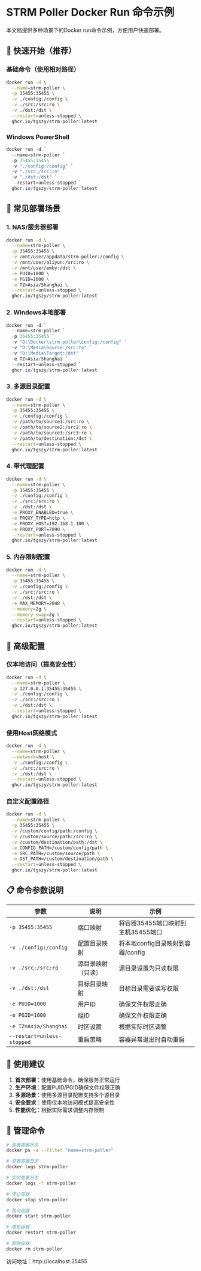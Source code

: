 # STRM Poller Docker Run 命令示例

本文档提供多种场景下的Docker run命令示例，方便用户快速部署。

## 🚀 快速开始（推荐）

### 基础命令（使用相对路径）
```bash
docker run -d \
  --name=strm-poller \
  -p 35455:35455 \
  -v ./config:/config \
  -v ./src:/src:ro \
  -v ./dst:/dst \
  --restart=unless-stopped \
  ghcr.io/tgszy/strm-poller:latest
```

### Windows PowerShell
```powershell
docker run -d `
  --name=strm-poller `
  -p 35455:35455 `
  -v "./config:/config" `
  -v "./src:/src:ro" `
  -v "./dst:/dst" `
  --restart=unless-stopped `
  ghcr.io/tgszy/strm-poller:latest
```

## 📁 常见部署场景

### 1. NAS/服务器部署
```bash
docker run -d \
  --name=strm-poller \
  -p 35455:35455 \
  -v /mnt/user/appdata/strm-poller:/config \
  -v /mnt/user/aliyun:/src:ro \
  -v /mnt/user/emby:/dst \
  -e PUID=1000 \
  -e PGID=1000 \
  -e TZ=Asia/Shanghai \
  --restart=unless-stopped \
  ghcr.io/tgszy/strm-poller:latest
```

### 2. Windows本地部署
```powershell
docker run -d `
  --name=strm-poller `
  -p 35455:35455 `
  -v "D:\Docker\strm-poller\config:/config" `
  -v "D:\Media\Source:/src:ro" `
  -v "D:\Media\Target:/dst" `
  -e TZ=Asia/Shanghai `
  --restart=unless-stopped `
  ghcr.io/tgszy/strm-poller:latest
```

### 3. 多源目录配置
```bash
docker run -d \
  --name=strm-poller \
  -p 35455:35455 \
  -v ./config:/config \
  -v /path/to/source1:/src:ro \
  -v /path/to/source2:/src2:ro \
  -v /path/to/source3:/src3:ro \
  -v /path/to/destination:/dst \
  --restart=unless-stopped \
  ghcr.io/tgszy/strm-poller:latest
```

### 4. 带代理配置
```bash
docker run -d \
  --name=strm-poller \
  -p 35455:35455 \
  -v ./config:/config \
  -v ./src:/src:ro \
  -v ./dst:/dst \
  -e PROXY_ENABLED=true \
  -e PROXY_TYPE=http \
  -e PROXY_HOST=192.168.1.100 \
  -e PROXY_PORT=7890 \
  --restart=unless-stopped \
  ghcr.io/tgszy/strm-poller:latest
```

### 5. 内存限制配置
```bash
docker run -d \
  --name=strm-poller \
  -p 35455:35455 \
  -v ./config:/config \
  -v ./src:/src:ro \
  -v ./dst:/dst \
  -e MAX_MEMORY=2048 \
  --memory=2g \
  --memory-swap=2g \
  --restart=unless-stopped \
  ghcr.io/tgszy/strm-poller:latest
```

## 🔧 高级配置

### 仅本地访问（提高安全性）
```bash
docker run -d \
  --name=strm-poller \
  -p 127.0.0.1:35455:35455 \
  -v ./config:/config \
  -v ./src:/src:ro \
  -v ./dst:/dst \
  --restart=unless-stopped \
  ghcr.io/tgszy/strm-poller:latest
```

### 使用Host网络模式
```bash
docker run -d \
  --name=strm-poller \
  --network=host \
  -v ./config:/config \
  -v ./src:/src:ro \
  -v ./dst:/dst \
  --restart=unless-stopped \
  ghcr.io/tgszy/strm-poller:latest
```

### 自定义配置路径
```bash
docker run -d \
  --name=strm-poller \
  -p 35455:35455 \
  -v /custom/config/path:/config \
  -v /custom/source/path:/src:ro \
  -v /custom/destination/path:/dst \
  -e CONFIG_PATH=/custom/config/path \
  -e SRC_PATH=/custom/source/path \
  -e DST_PATH=/custom/destination/path \
  --restart=unless-stopped \
  ghcr.io/tgszy/strm-poller:latest
```

## 📋 命令参数说明

| 参数 | 说明 | 示例 |
|------|------|------|
| `-p 35455:35455` | 端口映射 | 将容器35455端口映射到主机35455端口 |
| `-v ./config:/config` | 配置目录映射 | 将本地config目录映射到容器/config |
| `-v ./src:/src:ro` | 源目录映射（只读） | 源目录设置为只读权限 |
| `-v ./dst:/dst` | 目标目录映射 | 目标目录需要读写权限 |
| `-e PUID=1000` | 用户ID | 确保文件权限正确 |
| `-e PGID=1000` | 组ID | 确保文件权限正确 |
| `-e TZ=Asia/Shanghai` | 时区设置 | 根据实际时区调整 |
| `--restart=unless-stopped` | 重启策略 | 容器异常退出时自动重启 |

## 🎯 使用建议

1. **首次部署**：使用基础命令，确保服务正常运行
2. **生产环境**：配置PUID/PGID确保文件权限正确
3. **多源场景**：使用多源目录配置支持多个源目录
4. **安全要求**：使用仅本地访问模式提高安全性
5. **性能优化**：根据实际需求调整内存限制

## 🔄 管理命令

```bash
# 查看容器状态
docker ps -a --filter "name=strm-poller"

# 查看容器日志
docker logs strm-poller

# 实时查看日志
docker logs -f strm-poller

# 停止容器
docker stop strm-poller

# 启动容器
docker start strm-poller

# 重启容器
docker restart strm-poller

# 删除容器
docker rm strm-poller
```

访问地址：http://localhost:35455